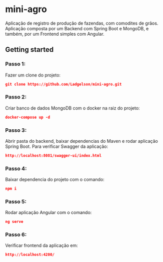 # mini-agro

Aplicação de registro de produção de fazendas, com comodites de grãos.
Aplicação composta por um Backend com Spring Boot e MongoDB, e também,
por um Frontend simples com Angular.

## Getting started

### Passo 1:

Fazer um clone do projeto:

```json
git clone https://github.com/Ladgelson/mini-agro.git
```

### Passo 2:
Criar banco de dados MongoDB com o docker na raiz do projeto:
```json
docker-compose up -d
```

### Passo 3: 
Abrir pasta do backend, baixar dependencias do Maven e rodar aplicação Spring Boot.
Para verificar Swagger da aplicação:

```json
http://localhost:8081/swagger-ui/index.html
```

### Passo 4:
Baixar dependencia do projeto com o comando:

```json
npm i
```

### Passo 5:
Rodar aplicação Angular com o comando:
```json
ng serve
```

### Passo 6:
Verificar frontend da aplicação em:

```json
http://localhost:4200/
```